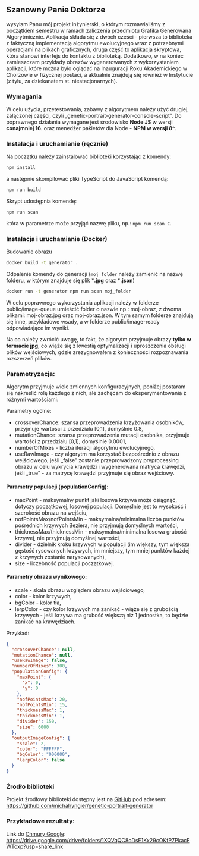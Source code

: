 ## Szanowny Panie Doktorze

wysyłam Panu mój projekt inżynierski, o którym rozmawialiśmy z początkiem semestru w ramach zaliczenia przedmiotu Grafika Generowana Algorytmicznie. Aplikacja składa się z dwóch cześci - pierwsza to biblioteka z faktyczną implementacją algorytmu ewolucyjnego wraz z potrzebnymi operacjami na plikach graficznych, druga część to aplikacja skryptowa, która stanowi interfejs do kontaktu z biblioteką. Dodatkowo, w na koniec zamieszczam przykłady obrazów wygenerowanych z wykorzystaniem aplikacji, które można było oglądać na Inauguracji Roku Akademickiego w Chorzowie w fizycznej postaci, a aktualnie znajdują się również w Instytucie (z tyłu, za dziekanatem st. niestacjonarnych).

### Wymagania

W celu użycia, przetestowania, zabawy z algorytmem należy użyć drugiej, załączonej części, czyli „genetic-portrait-generator-console-script”. Do poprawnego działania wymagane jest środowisko **Node JS** w wersji **conajmniej 16**. oraz menedżer pakietów dla Node - **NPM w wersji 8^**.

### Instalacja i uruchamianie (ręcznie)

Na początku należy zainstalować biblioteki korzystając z komendy:

```bash
npm install
```
a następnie skompilować pliki TypeScript do JavaScript komendą:

```bash
npm run build
```
Skrypt udostępnia komendę:
```bash
npm run scan
```
która w parametrze może przyjąć nazwę pliku, np.: `npm run scan C`.

### Instalacja i uruchamianie (Docker)

Budowanie obrazu

```bash
docker build -t generator .
```

Odpalenie komendy do generacji (`moj_folder` należy zamienić na nazwę folderu, w którym znajduje się plik ***.jpg** oraz ***.json**)

```bash
docker run -t generator npm run scan moj_folder
```


W celu poprawnego wykorzystania aplikacji należy w folderze public/image-queue umieścić folder o nazwie np.: moj-obraz, z dwoma plikami: moj-obraz.jpg oraz moj-obraz.json. W tym samym folderze znajdują się inne, przykładowe wsady, a w folderze public/image-ready odpowiadające im wyniki.

Na co należy zwrócić uwagę, to fakt, że algorytm przyjmuje obrazy **tylko w formacie jpg**, co wiąże się z kwestią optymalizacji i uproszczenia obsługi plików wejściowych, gdzie zrezygnowałem z konieczności rozpoznawania rozszerzeń plików.

### Parametryzacja:
Algorytm przyjmuje wiele zmiennych konfiguracyjnych, poniżej postaram się nakreślić rolę każdego z nich, ale zachęcam do eksperymentowania z różnymi wartościami:

Parametry ogólne:
- crossoverChance: szansa przeprowadzenia krzyżowania osobników, przyjmuje wartości z przedziału [0,1], domyślnie 0.8,
- mutationChance: szansa przeprowadzenia mutacji osobnika, przyjmuje wartości z przedziału [0,1], domyślnie 0.0001,
- numberOfMixes - liczba iteracji algorytmu ewolucyjnego,
- useRawImage - czy algorytm ma korzystać bezpośrednio z obrazu wejściowego, jeśli „false” zostanie przeprowadzony preprocessing obrazu w celu wykrycia krawędzi i wygenerowana matryca krawędzi, jeśli „true” - za matrycę krawędzi przyjmuje się obraz wejściowy.

#### Parametry populacji (populationConfig):
- maxPoint - maksymalny punkt jaki losowa krzywa może osiągnąć, dotyczy początkowej, losowej populacji. Domyślnie jest to wysokość i szerokość obrazu na wejściu,
- nofPointsMax/nofPointsMin - maksymalna/minimalna liczba punktów pośrednich krzywych Beziera, nie przyjmują domyślnych wartości,
- thicknessMax/thicknessMin - maksymalna/minimalna losowa grubość krzywej, nie przyjmują domyślnej wartości,
- divider - dzielnik kroku krzywych w populacji (im większy, tym większa gęstość rysowanych krzywych, im mniejszy, tym mniej punktów każdej z krzywych zostanie narysowanych),
- size - liczebność populacji początkowej.

#### Parametry obrazu wynikowego:
- scale - skala obrazu względem obrazu wejściowego,
- color - kolor krzywych,
- bgColor - kolor tła,
- lerpColor - czy kolor krzywych ma zanikać - wiąże się z grubością krzywych - jeśli krzywa ma grubość większą niż 1 jednostka, to będzie zanikać na krawędziach.

Przykład:
```json
{
  "crossoverChance": null,
  "mutationChance": null,
  "useRawImage": false,
  "numberOfMixes": 300,
  "populationConfig": {
    "maxPoint": {
      "x": 0,
      "y": 0
    },
    "nofPointsMax": 20,
    "nofPointsMin": 15,
    "thicknessMax": 1,
    "thicknessMin": 1,
    "divider": 150,
    "size": 6000
  },
  "outputImageConfig": {
    "scale": 2,
    "color": "FFFFFF",
    "bgColor": "000000",
    "lerpColor": false
  }
}
```
### Źrodło biblioteki

Projekt źrodłowy biblioteki dostępny jest na [GitHub](https://github.com/michalryngier/genetic-portrait-generator) pod adresem: https://github.com/michalryngier/genetic-portrait-generator

### Przykładowe rezultaty:
Link do [Chmury Google](https://drive.google.com/drive/folders/1XQVqQC8oDsE1Kx29cOKfP7PkacFWToxp?usp=share_link):
https://drive.google.com/drive/folders/1XQVqQC8oDsE1Kx29cOKfP7PkacFWToxp?usp=share_link

